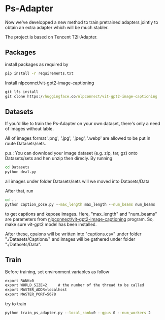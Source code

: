 # Ps-Adapter

Now we've developped a new method to train pretrained adapters jointly to obtain an extra adapter which will be much stabler.

The project is based on Tencent T2I-Adapter.

## Packages

install packages as required by
```bat
pip install -r requirements.txt
```
Install nlpconnct/vit-gpt2-image-captioning
```bat
git lfs install
git clone https://huggingface.co/nlpconnect/vit-gpt2-image-captioning
```

## Datasets
If you'd like to train the Ps-Adapter on your own dataset, there's only a need of images without lable.

All of images format '.png', '.jpg', '.jpeg', '.webp' are allowed to be put in route Datasets/sets.

p.s.: You can download your image dataset (e.g. zip, tar, gz) onto Datasets/sets and hen unzip then direcly. By running
```bat
cd Datasets
python deal.py
```
all images under folder Datasets/sets will we moved into Datasets/Data

After that, run
```bat
cd ..
python caption_pose.py --max_length max_length --num_beams num_beams
```
to get captions and kepose images. Here, "max_length" and "num_beams" are parameters from [nlpconnect/vit-gpt2-image-captioning](https://huggingface.co/nlpconnect/vit-gpt2-image-captioning) program. So, make sure vit-gpt2 model has been installed.


After these, cpaions will be written into "captions.csv" under folder "./Datasets/Captions/" and images will be gathered under folder "./Datasets/Data". 

## Train

Before training, set environment variables as follow
```bat
export RANK=0
export WORLD_SIZE=2     # the number of the thread to be called
export MASTER_ADDR=localhost
export MASTER_PORT=5678
```

try to train
```bat
python train_ps_adapter.py --local_rank=0 --gpus 0 --num_workers 2      # with single gpu
```



